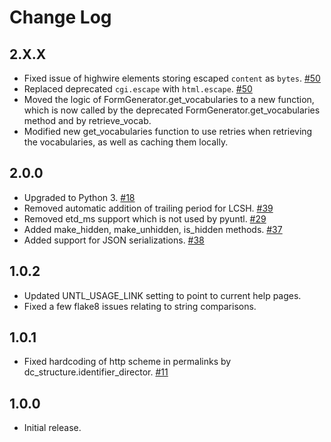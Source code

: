 Change Log
==========

2.X.X
-----

* Fixed issue of highwire elements storing escaped `content` as `bytes`. [#50](https://github.com/unt-libraries/pyuntl/pull/50)
* Replaced deprecated `cgi.escape` with `html.escape`. [#50](https://github.com/unt-libraries/pyuntl/pull/50)
* Moved the logic of FormGenerator.get_vocabularies to a new function, which is now called by the deprecated
  FormGenerator.get_vocabularies method and by retrieve_vocab.
* Modified new get_vocabularies function to use retries when retrieving the vocabularies, as well as caching them
  locally.

2.0.0
-----

* Upgraded to Python 3. [#18](https://github.com/unt-libraries/pyuntl/issues/18)
* Removed automatic addition of trailing period for LCSH. [#39](https://github.com/unt-libraries/pyuntl/issues/39)
* Removed etd_ms support which is not used by pyuntl. [#29](https://github.com/unt-libraries/pyuntl/issues/29)
* Added make_hidden, make_unhidden, is_hidden methods. [#37](https://github.com/unt-libraries/pyuntl/issues/37)
* Added support for JSON serializations. [#38](https://github.com/unt-libraries/pyuntl/issues/38)


1.0.2
-----

* Updated UNTL_USAGE_LINK setting to point to current help pages.
* Fixed a few flake8 issues relating to string comparisons.


1.0.1
-----

* Fixed hardcoding of http scheme in permalinks by dc_structure.identifier_director. [#11](https://github.com/unt-libraries/pyuntl/issues/11)


1.0.0
-----

* Initial release.
